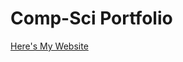 # Comp-Sci Portfolio
<a href="https://lizmichez.github.io/Comp-Sci_Portfolio/index.html"> Here's My Website</a>
